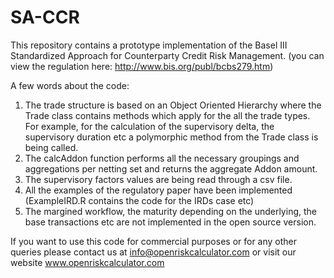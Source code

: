 # SA-CCR 

This repository contains a prototype implementation of the Basel III Standardized Approach for Counterparty Credit Risk Management. (you can view the regulation here: http://www.bis.org/publ/bcbs279.htm)


A few words about the code:

1. The trade structure is based on an Object Oriented Hierarchy where the Trade class  contains methods which apply for the all the trade types. For example, for the calculation of the supervisory delta, the supervisory duration etc a polymorphic method from the Trade class is being called. 
2. The calcAddon function performs all the necessary groupings and aggregations per netting set and returns the aggregate Addon amount.
3. The supervisory factors values are being read through a csv file.
4. All the examples of the regulatory paper have been implemented (ExampleIRD.R contains the code for the IRDs case etc)
5. The margined workflow, the maturity depending on the underlying, the base transactions etc are not implemented in the open source version.

If you want to use this code for commercial purposes or for any other queries please contact us at info@openriskcalculator.com or visit our website www.openriskcalculator.com
